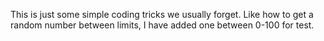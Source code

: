 This is just some simple coding tricks we usually forget. Like how to get a random number between limits, I have added one between 0-100 for test.

